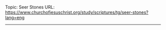 Topic: Seer Stones
URL: https://www.churchofjesuschrist.org/study/scriptures/tg/seer-stones?lang=eng

---

